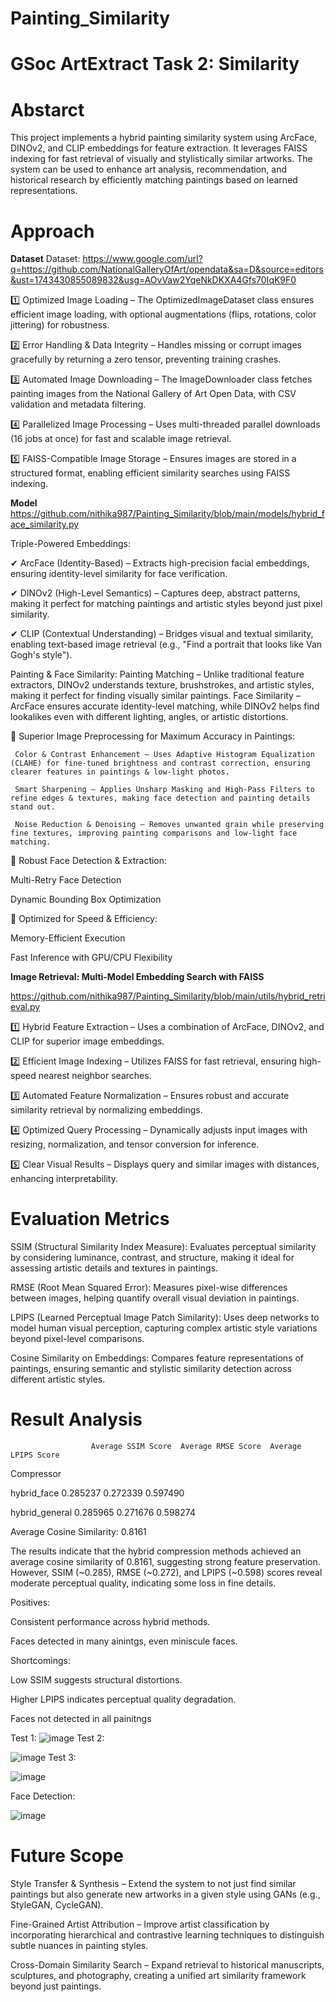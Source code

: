 # Painting_Similarity
# GSoc ArtExtract Task 2: Similarity
# Abstarct
This project implements a hybrid painting similarity system using ArcFace, DINOv2, and CLIP embeddings for feature extraction. It leverages FAISS indexing for fast retrieval of visually and stylistically similar artworks. The system can be used to enhance art analysis, recommendation, and historical research by efficiently matching paintings based on learned representations.
# Approach
**Dataset**
Dataset: https://www.google.com/url?q=https://github.com/NationalGalleryOfArt/opendata&sa=D&source=editors&ust=1743430855089832&usg=AOvVaw2YqeNkDKXA4Gfs70IqK9F0

1️⃣ Optimized Image Loading – The OptimizedImageDataset class ensures efficient image loading, with optional augmentations (flips, rotations, color jittering) for robustness.

2️⃣ Error Handling & Data Integrity – Handles missing or corrupt images gracefully by returning a zero tensor, preventing training crashes.

3️⃣ Automated Image Downloading – The ImageDownloader class fetches painting images from the National Gallery of Art Open Data, with CSV validation and metadata filtering.

4️⃣ Parallelized Image Processing – Uses multi-threaded parallel downloads (16 jobs at once) for fast and scalable image retrieval.

5️⃣ FAISS-Compatible Image Storage – Ensures images are stored in a structured format, enabling efficient similarity searches using FAISS indexing.

**Model**
https://github.com/nithika987/Painting_Similarity/blob/main/models/hybrid_face_similarity.py

Triple-Powered Embeddings:

✔ ArcFace (Identity-Based) – Extracts high-precision facial embeddings, ensuring identity-level similarity for face verification.

✔ DINOv2 (High-Level Semantics) – Captures deep, abstract patterns, making it perfect for matching paintings and artistic styles beyond just pixel similarity.

✔ CLIP (Contextual Understanding) – Bridges visual and textual similarity, enabling text-based image retrieval (e.g., "Find a portrait that looks like Van Gogh's style").

Painting & Face Similarity:
    Painting Matching – Unlike traditional feature extractors, DINOv2 understands texture, brushstrokes, and artistic styles, making it perfect for finding visually similar paintings.
    Face Similarity – ArcFace ensures accurate identity-level matching, while DINOv2 helps find lookalikes even with different lighting, angles, or artistic distortions.

🔹 Superior Image Preprocessing for Maximum Accuracy in Paintings:

     Color & Contrast Enhancement – Uses Adaptive Histogram Equalization (CLAHE) for fine-tuned brightness and contrast correction, ensuring clearer features in paintings & low-light photos.
     
     Smart Sharpening – Applies Unsharp Masking and High-Pass Filters to refine edges & textures, making face detection and painting details stand out.
     
     Noise Reduction & Denoising – Removes unwanted grain while preserving fine textures, improving painting comparisons and low-light face matching.

🔹 Robust Face Detection & Extraction:

 Multi-Retry Face Detection 
 
 Dynamic Bounding Box Optimization 
 
🔹 Optimized for Speed & Efficiency:

 Memory-Efficient Execution 
 
 Fast Inference with GPU/CPU Flexibility 

 **Image Retrieval: Multi-Model Embedding Search with FAISS**
 
 https://github.com/nithika987/Painting_Similarity/blob/main/utils/hybrid_retrieval.py
 
1️⃣ Hybrid Feature Extraction – Uses a combination of ArcFace, DINOv2, and CLIP for superior image embeddings.

2️⃣ Efficient Image Indexing – Utilizes FAISS for fast retrieval, ensuring high-speed nearest neighbor searches.

3️⃣ Automated Feature Normalization – Ensures robust and accurate similarity retrieval by normalizing embeddings.

4️⃣ Optimized Query Processing – Dynamically adjusts input images with resizing, normalization, and tensor conversion for inference.

5️⃣ Clear Visual Results – Displays query and similar images with distances, enhancing interpretability.

# Evaluation Metrics

SSIM (Structural Similarity Index Measure): Evaluates perceptual similarity by considering luminance, contrast, and structure, making it ideal for assessing artistic details and textures in paintings.

RMSE (Root Mean Squared Error): Measures pixel-wise differences between images, helping quantify overall visual deviation in paintings.

LPIPS (Learned Perceptual Image Patch Similarity): Uses deep networks to model human visual perception, capturing complex artistic style variations beyond pixel-level comparisons.

Cosine Similarity on Embeddings: Compares feature representations of paintings, ensuring semantic and stylistic similarity detection across different artistic styles.
# Result Analysis

                      Average SSIM Score  Average RMSE Score  Average LPIPS Score
Compressor                                                                 

hybrid_face               0.285237            0.272339             0.597490

hybrid_general            0.285965            0.271676             0.598274

Average Cosine Similarity: 0.8161

The results indicate that the hybrid compression methods achieved an average cosine similarity of 0.8161, suggesting strong feature preservation. However, SSIM (~0.285), RMSE (~0.272), and LPIPS (~0.598) scores reveal moderate perceptual quality, indicating some loss in fine details.

Positives:

Consistent performance across hybrid methods.

Faces detected in many ainintgs, even miniscule faces.

Shortcomings:

Low SSIM suggests structural distortions.

Higher LPIPS indicates perceptual quality degradation.

Faces not detected in all painitngs

Test 1:
![image](https://github.com/user-attachments/assets/138d671e-d2fa-4e48-a146-d124ee412d58)
Test 2:

![image](https://github.com/user-attachments/assets/748688b8-976d-47b7-9295-5c13c94486d0)
Test 3:

![image](https://github.com/user-attachments/assets/50ce1052-3bc7-4cda-949b-9acf51fe0574)

Face Detection:

![image](https://github.com/user-attachments/assets/a12586b6-eff9-4c56-82a0-7d9e4946a805)

# Future Scope
Style Transfer & Synthesis – Extend the system to not just find similar paintings but also generate new artworks in a given style using GANs (e.g., StyleGAN, CycleGAN).

Fine-Grained Artist Attribution – Improve artist classification by incorporating hierarchical and contrastive learning techniques to distinguish subtle nuances in painting styles.

Cross-Domain Similarity Search – Expand retrieval to historical manuscripts, sculptures, and photography, creating a unified art similarity framework beyond just paintings.








